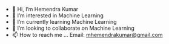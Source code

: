 - 👋 Hi, I’m Hemendra Kumar
- 👀 I’m interested in Machine Learning
- 🌱 I’m currently learning Machine Learning
- 💞️ I’m looking to collaborate on Machine Learning
- 📫 How to reach me ... Email: mhemendrakumar@gmail.com

<!---
mhemendra/mhemendra is a ✨ special ✨ repository because its `README.md` (this file) appears on your GitHub profile.
You can click the Preview link to take a look at your changes.
--->
